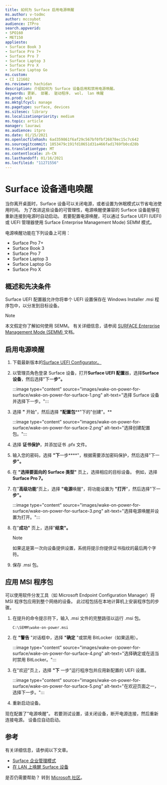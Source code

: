 ```yaml
---
title: 如何为 Surface 启用电源唤醒
ms.author: v-todmc
author: mccoybot
audience: ITPro
search.appverid:
- SPO160
- MET150
appliesto:
- Surface Book 3
- Surface Pro 7+
- Surface Pro 7
- Surface Laptop 3
- Surface Pro X
- Surface Laptop Go
ms.custom:
- CI 121602
ms.reviewer: hachidan
description: 介绍如何为 Surface 设备启用和禁用电源唤醒。
keywords: 更新， 部署， 驱动程序， wol， lan 唤醒
ms.prod: w10
ms.mktglfcycl: manage
ms.pagetype: surface, devices
ms.sitesec: library
ms.localizationpriority: medium
ms.topic: article
manager: laurawi
ms.audience: itpro
ms.date: 01/15/2021
ms.openlocfilehash: 6ad359861f6af29c567bf0fbf26878ec15c7c642
ms.sourcegitcommit: 1053479c191fd10651d31a466fad1769fb0cd28b
ms.translationtype: MT
ms.contentlocale: zh-CN
ms.lasthandoff: 01/16/2021
ms.locfileid: "11271556"
---
```

# Surface 设备通电唤醒

当你离开桌面时，Surface 设备可以关闭电源，或者设置为休眠模式以节省电池使用时间。 为了改进这些设备的可管理性，电源唤醒使兼容的 Surface 设备能够在重新连接到电源时自动启动。 若要配置电源唤醒，可以通过 Surface UEFI (UEFI) 或 UEFI 管理器使用 Surface Enterprise Management Mode) SEMM 模式。

电源唤醒功能在下列设备上可用：

- Surface Pro 7+
- Surface Book 3
- Surface Pro 7
- Surface Laptop 3
- Surface Laptop Go
- Surface Pro X 


## 概述和先决条件

Surface UEFI 配置器允许你将单个 UEFI 设置保存在 Windows Installer .msi 程序包中，以分发到目标设备。 

> [!NOTE]
> 本文假定你了解如何使用 SEMM。 有关详细信息，请参阅 [SURFACE Enterprise Management Mode (SEMM) ](surface-enterprise-management-mode.md) 文档。

## 启用电源唤醒

1.  下载最新版本的[Surface UEFI Configurator。](https://www.microsoft.com/download/confirmation.aspx?id=46703)
2.  以管理员角色登录 Surface 设备，打开**Surface UEFI 配置**器，选择**Surface 设备**，然后选择"下一**步"。**

    :::image type="content" source="images/wake-on-power-for-surface/wake-on-power-for-surface-1.png" alt-text="选择 Surface 设备并选择下一步。":::
3.  选择 **"** 开始"，然后选择 **"配置包****"下的"创建"。**

    :::image type="content" source="images/wake-on-power-for-surface/wake-on-power-for-surface-2.png" alt-text="选择创建配置包。":::
4.  选择 **证书保护**，并添加证书 .pfx 文件。 
5. 输入您的密码，选择 **"下**一步****"，根据需要添加密码保护，然后选择"下一**步"。**
6.  在 **"选择要面向的 Surface 类型"** 页上，选择相应的目标设备。 例如，选择**Surface Pro 7。**
7.  在"**高级功能**"页上，选择 **"电源**唤醒"，将功能设置为 **"打开**"，然后选择"下一**步"。**

    :::image type="content" source="images/wake-on-power-for-surface/wake-on-power-for-surface-3.png" alt-text="选择电源唤醒并设置为打开。"::: 
8.  在"**成功"** 页上，选择"**结束"。**

    > [!NOTE]
    > 如果这是第一次向设备提供设置，系统将提示你提供证书指纹的最后两个字符。 
9.  保存 .msi 包。 

## 应用 MSI 程序包 

可以使用软件分发工具（如 Microsoft Endpoint Configuration Manager）将 MSI 程序包应用到整个网络的设备。 此过程包括在本地计算机上安装程序包的步骤。 

1.  在提升的命令提示符下，输入 .msi 文件的完整路径以运行 .msi 包。 

    ```
    C:\SEMM\wake-on-power.msi 
    ```

2.  在 **"警告** "对话框中，选择 **"确定** "或禁用 BitLocker（如果适用）。

    :::image type="content" source="images/wake-on-power-for-surface/wake-on-power-for-surface-4.png" alt-text="选择确定或在适当时禁用 BitLocker。":::
3.  在"欢迎"页上，选择 **"下** 一步"运行程序包并应用新配置的 UEFI 设置。

    :::image type="content" source="images/wake-on-power-for-surface/wake-on-power-for-surface-5.png" alt-text="在欢迎页面之一，选择下一步。":::
4.  重新启动设备。 

现在配置了"电源唤醒"。 若要测试设置，请关闭设备，断开电源连接，然后重新连接电源。 设备应自动启动。 

## 参考

有关详细信息，请参阅以下文章。 

- [Surface 企业管理模式](surface-enterprise-management-mode.md)
- [在 LAN 上唤醒 Surface 设备](wake-on-lan-for-surface-devices.md)

是否仍需要帮助？ 转到 [Microsoft 社区](https://answers.microsoft.com/)。
